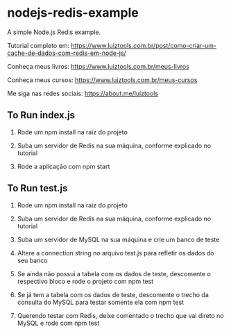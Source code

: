 # nodejs-redis-example
A simple Node.js Redis example.

Tutorial completo em: https://www.luiztools.com.br/post/como-criar-um-cache-de-dados-com-redis-em-node-js/

Conheça meus livros: https://www.luiztools.com.br/meus-livros

Conheça meus cursos: https://www.luiztools.com.br/meus-cursos

Me siga nas redes sociais: https://about.me/luiztools

## To Run index.js

1. Rode um npm install na raiz do projeto

2. Suba um servidor de Redis na sua máquina, conforme explicado no tutorial

3. Rode a aplicação com npm start

## To Run test.js

1. Rode um npm install na raiz do projeto

2. Suba um servidor de Redis na sua máquina, conforme explicado no tutorial

3. Suba um servidor de MySQL na sua máquina e crie um banco de teste

4. Altere a connection string no arquivo test.js para refletir os dados do seu banco

5. Se ainda não possui a tabela com os dados de teste, descomente o respectivo bloco e rode o projeto com npm test

6. Se já tem a tabela com os dados de teste, descomente o trecho da consulta do MySQL para testar somente ela com npm test

7. Querendo testar com Redis, deixe comentado o trecho que vai direto no MySQL e rode com npm test